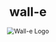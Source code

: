 <div align="center">
<h1>wall-e</h1>
  <img src="https://user-images.githubusercontent.com/53504602/141694501-cd89e083-3f0f-4444-a40f-5fc8618da3c5.jpg" alt="Wall-e Logo" title="Wall-e" />
</div>
